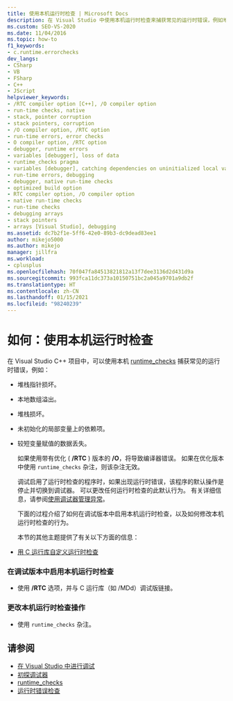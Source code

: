 ```yaml
---
title: 使用本机运行时检查 | Microsoft Docs
description: 在 Visual Studio 中使用本机运行时检查来捕获常见的运行时错误，例如堆栈指针损坏、本地数组溢出和堆栈损坏。
ms.custom: SEO-VS-2020
ms.date: 11/04/2016
ms.topic: how-to
f1_keywords:
- c.runtime.errorchecks
dev_langs:
- CSharp
- VB
- FSharp
- C++
- JScript
helpviewer_keywords:
- /RTC compiler option [C++], /O compiler option
- run-time checks, native
- stack, pointer corruption
- stack pointers, corruption
- /O compiler option, /RTC option
- run-time errors, error checks
- O compiler option, /RTC option
- debugger, runtime errors
- variables [debugger], loss of data
- runtime_checks pragma
- variables [debugger], catching dependencies on uninitialized local variables
- run-time errors, debugging
- debugger, native run-time checks
- optimized build option
- RTC compiler option, /O compiler option
- native run-time checks
- run-time checks
- debugging arrays
- stack pointers
- arrays [Visual Studio], debugging
ms.assetid: dc7b2f1e-5ff6-42e0-89b3-dc9dead83ee1
author: mikejo5000
ms.author: mikejo
manager: jillfra
ms.workload:
- cplusplus
ms.openlocfilehash: 70f047fa84513821812a13f7dee3136d2d431d9a
ms.sourcegitcommit: 993fca11dc373a10150751bc2a045a9701a9db2f
ms.translationtype: HT
ms.contentlocale: zh-CN
ms.lasthandoff: 01/15/2021
ms.locfileid: "98240239"
---
```

# <a name="how-to-use-native-run-time-checks"></a>如何：使用本机运行时检查
在 Visual Studio C++ 项目中，可以使用本机 [runtime_checks](/cpp/preprocessor/runtime-checks) 捕获常见的运行时错误，例如：

- 堆栈指针损坏。

- 本地数组溢出。

- 堆栈损坏。

- 未初始化的局部变量上的依赖项。

- 较短变量赋值的数据丢失。

  如果使用带有优化 ( **/RTC** ) 版本的 **/O**，将导致编译器错误。 如果在优化版本中使用 `runtime_checks` 杂注，则该杂注无效。

  调试启用了运行时检查的程序时，如果出现运行时错误，该程序的默认操作是停止并切换到调试器。 可以更改任何运行时检查的此默认行为。 有关详细信息，请参阅[使用调试器管理异常](../debugger/managing-exceptions-with-the-debugger.md)。

  下面的过程介绍了如何在调试版本中启用本机运行时检查，以及如何修改本机运行时检查的行为。

  本节的其他主题提供了有关以下方面的信息：

- [用 C 运行库自定义运行时检查](../debugger/native-run-time-checks-customization.md)

### <a name="to-enable-native-run-time-checks-in-a-debug-build"></a>在调试版本中启用本机运行时检查

- 使用 **/RTC** 选项，并与 C 运行库（如 /MDd）调试版链接。

### <a name="to-modify-native-run-time-check-behavior"></a>更改本机运行时检查操作

- 使用 `runtime_checks` 杂注。

## <a name="see-also"></a>请参阅
- [在 Visual Studio 中进行调试](../debugger/index.yml)
- [初探调试器](../debugger/debugger-feature-tour.md)
- [runtime_checks](/cpp/preprocessor/runtime-checks)
- [运行时错误检查](/cpp/c-runtime-library/run-time-error-checking)